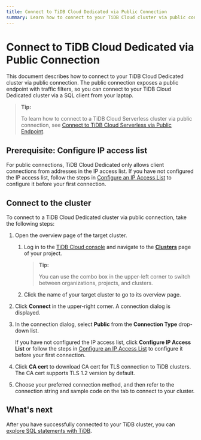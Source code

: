 ```yaml
---
title: Connect to TiDB Cloud Dedicated via Public Connection
summary: Learn how to connect to your TiDB Cloud cluster via public connection.
---
```


# Connect to TiDB Cloud Dedicated via Public Connection

This document describes how to connect to your TiDB Cloud Dedicated cluster via public connection. The public connection exposes a public endpoint with traffic filters, so you can connect to your TiDB Cloud Dedicated cluster via a SQL client from your laptop.

> **Tip:**
>
> To learn how to connect to a TiDB Cloud Serverless cluster via public connection, see [Connect to TiDB Cloud Serverless via Public Endpoint](/tidb-cloud/connect-via-standard-connection-serverless.md).

## Prerequisite: Configure IP access list

For public connections, TiDB Cloud Dedicated only allows client connections from addresses in the IP access list. If you have not configured the IP access list, follow the steps in [Configure an IP Access List](/tidb-cloud/configure-ip-access-list.md) to configure it before your first connection.

## Connect to the cluster

To connect to a TiDB Cloud Dedicated cluster via public connection, take the following steps:

1. Open the overview page of the target cluster.

    1. Log in to the [TiDB Cloud console](https://tidbcloud.com/) and navigate to the [**Clusters**](https://tidbcloud.com/project/clusters) page of your project.

        > **Tip:**
        >
        > You can use the combo box in the upper-left corner to switch between organizations, projects, and clusters.

    2. Click the name of your target cluster to go to its overview page.

2. Click **Connect** in the upper-right corner. A connection dialog is displayed.

3. In the connection dialog, select **Public** from the **Connection Type** drop-down list.

    If you have not configured the IP access list, click **Configure IP Access List** or follow the steps in [Configure an IP Access List](/tidb-cloud/configure-ip-access-list.md) to configure it before your first connection.

4. Click **CA cert** to download CA cert for TLS connection to TiDB clusters. The CA cert supports TLS 1.2 version by default.

5. Choose your preferred connection method, and then refer to the connection string and sample code on the tab to connect to your cluster.

## What's next

After you have successfully connected to your TiDB cluster, you can [explore SQL statements with TiDB](/basic-sql-operations.md).
